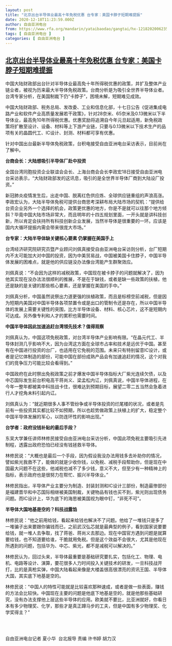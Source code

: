 ```yaml
---
layout: post
title: "北京出台半导体业最高十年免税优惠 台专家：美国卡脖子短期难提振"
date: 2020-12-18T11:23:59.000Z
author: 自由亚洲电台
from: https://www.rfa.org/mandarin/yataibaodao/gangtai/hx-12182020062350.html
tags: [ 自由亚洲电台 ]
categories: [ 自由亚洲电台 ]
---
```

<!--1608290639000-->
[北京出台半导体业最高十年免税优惠 台专家：美国卡脖子短期难提振](https://www.rfa.org/mandarin/yataibaodao/gangtai/hx-12182020062350.html)
------

<div>
<p><span style="font-weight: 400;">中国大陆财政部出台针对半导体业最高免十年所得税优惠的政策，并扩及整体产业链业者，被视为历来最大半导体免税政策。台商分析是为吸引全世界半导体业者。台湾专家分析，在美国制裁下仍“卡脖子”，困境未解，短期难见成效。</span></p><p style="text-align: center;"></p><p><span style="font-weight: 400;">中国大陆财政部、税务总局、发改委、工业和信息化部，十七日公告《促进集成电路产业和软件产业高质量发展若干政策》，针对28奈米、65奈米及0.13微米以下半导体业，最高免10年所得税优惠。优惠奖励将追溯自今年元旦起适用，新免税政策将扩散至设计、设备、材料等上下游产业链，只要与0.13微米以下技术生产的品项有关的晶圆代工、IC设计、封测、材料都可享有优惠。</span></p><p style="text-align: center;"></p><p><span style="font-weight: 400;">针对中国出台最新半导体免税政策，台积电接受自由亚洲电台采访表示，目前尚在了解中。</span></p><p></p><p><strong>台商会长：大陆想吸引半导体厂赴中投资</strong></p><p style="text-align: center;"></p><p><span style="font-weight: 400;">全国台湾同胞投资企业联谊会会长、上海台商会会长李政宏18日接受自由亚洲电台采访表示，“大陆财政部发的这讯息，吸引的是全世界半导体厂商到大陆设厂投资。”</span></p><p style="text-align: center;"></p><p><span style="font-weight: 400;">新冠肺炎疫情发生后，出走中国、脱离红色供应炼、全球供应链重组的声浪高涨。李政宏认为，大陆半导体免税可提供台商思考深耕布局大陆市场的契机：“提供给台资企业另外一个选择的机会，政策更优惠的地方，你是不是就可以往那个地方倾斜？毕竟中国大陆市场非常大，而且明年的十四五规划里面，一开头就是讲科技创新，所以肯定会扶持所有科技创新企业发展，当然半导体是很重要的一环。应该是国内大循环提振内需会带来很庞大市场。”</span></p><p><span style="font-weight: 400;"></span></p><p><strong>台专家：大陆半导体缺关键核心要素 仍掌握在美国手上</strong></p><p style="text-align: center;"></p><p><span style="font-weight: 400;">台湾经济研究院研究员暨产业顾问刘佩真接受自由亚洲电台采访则分析，台厂短期内不太可能加大对中国的投资，因为中美贸易战，中国被美国卡住脖子，中国半导体发展的困难点，就是他的供应链没办法像台湾能产生群聚效应。</span></p><p style="text-align: center;"></p><p><span style="font-weight: 400;">刘佩真说：“不会因为这样的减税政策，中国现在被卡脖子的问题就解决了，因为他其实现在没办法法很顺利的推展，不是在于缺钱，或者是缺一些政策的扶植，他还是缺的是关键的那些核心要素，还是掌握在美国的手中。”</span></p><p style="text-align: center;"></p><p><span style="font-weight: 400;">刘佩真分析，中国虽然说祭出力道更强的扶植政策，而且是标榜空前减税，但是因为短期内美国对中国半导体各项禁置令或是出口的管制令还是存在，所以中国半导体的发展上需要关键性的突围，比方半导体设备、材料、核心芯片，这不是短期内可达成。另外像专利和人才的累积也需要时间。</span></p><p></p><p><strong>中国半导体因此加速追赶台湾领先技术？值得观察</strong></p><p style="text-align: center;"></p><p><span style="font-weight: 400;">刘佩真认为，中国这项免税政策，对台湾半导体产业影响有限。“在晶元代工、半导体封测几乎影响不大，因为台湾这方面在全球市占率和技术是远优于中国。甚至有在中国进行投资的台厂，也适用在它免税的范围。未来只有特别留意IC设计，或者是记忆体制造的部份，可能中国在部份成熟产品会有加速追赶的情况，这个对我们的竞争压力可能比较会看得到。”</span></p><p style="text-align: center;"></p><p><span style="font-weight: 400;">中国政府在此时祭出免税政策之前才爆发中国半导体指标大厂紫光连续欠债，以及中芯国际发生前台积电高干蒋尚义、梁孟松内讧，刘佩真说，中国半导体进程，在今年一整年都被美中科技战卡住，很难达到预期目标，展望二零二五当然会急着进行人才挖角未料引起内讧。</span></p><p style="text-align: center;"></p><p><span style="font-weight: 400;">刘佩真认为：“就近期很多人事不管纷争或半导体投资的烂尾楼的状况，或者是先前有一些投资其实都比较不如预期，所以也趁势做政策上扶植上的扩大，稳定整个中国半导体发展的军心，以防连环性的影响出现。”</span></p><p></p><p><strong>台学者：政府没钱补贴的最后手段？</strong></p><p style="text-align: center;"></p><p><span style="font-weight: 400;">东吴大学兼任讲师林修民接受自由亚洲电台采访分析，中国此项免税主要吸引先进制程，透露出政府恐怕已经没有钱拯救半导体。</span></p><p style="text-align: center;"></p><p><span style="font-weight: 400;">林修民说：“大概也是最后一个手段，因为假设我没办法用钱多去补助你的情况，譬如紫光我救不了，能做的就是少收你钱，以免税、减税手段帮助你，但是现在中国最大问题不在这些，他减税也减不了多少钱，意义不大，但至少有一种精神上的指标，表示政府也是很努力在帮忙、振兴半导体业。”</span></p><p style="text-align: center;"></p><p><span style="font-weight: 400;">林修民指出，半导体产业主要分为制造、封装封测和IC设计三部份，制造最惨部份是福建晋华和中芯国际相继被美国制裁，关键物品有钱也买不到，紫光则出现债务问题。而IC设计上，华为底下的海思被美国视为眼中钉，“非死不可”。</span></p><p></p><p><strong>半导体大国地基是空的？科技战露馅</strong></p><p style="text-align: center;"></p><p><span style="font-weight: 400;">林修民说：“他之前用给钱，看起来给钱也解决不了问题。他给了一堆钱只是多了一堆骗子出来要跟你骗钱而已，之前武汉弘芯就是最典型的例子，看到国家说要要给钱，就一堆人去争取，找了蒋爸、蒋尚义去那边。现在中国官方遇到问题是就算要给钱，也不知道要给谁，干脆就用免税。但是这个效益不会很大，尤其是他现在所遇到的问题，包括华为、中芯、紫光，都不是减税可以解决的。”</span></p><p style="text-align: center;"></p><p><span style="font-weight: 400;">林修民认为，回过头来，半导体最重要是基础研究要扎实，包括化工、物理、电机、电路等设计、演算，要花很多人力时间投入关键技术的研发，一旦科技战开打，比的是真枪实弹，中国大陆看起来像是大楼盖很高很漂亮的资讯王国、半导体大国，其实底下地基是空的。</span></p><p style="text-align: center;"></p><p><span style="font-weight: 400;">林修民说：“中国人的特性可能就是比较喜欢那种速成，或者是做一些表面，赚钱的方法会比较快。中国现在主要的问题是他底下地基是空的，就是他那些基础研究，没有办法支撑他上层这些半导体的应用。欧美就不要比，比亚洲就好，你看日本有多少物理奖、化学，那些才是真正蹲马步的工夫，但是中国有多少物理奖、化学奖得主？” </span></p><p style="text-align: center;"><br/><br/></p><p><span style="font-weight: 400;">自由亚洲电台记者 夏小华  台北报导 责编 许书婷 胡力汉</span></p><p style="text-align: center;"></p>
</div>
